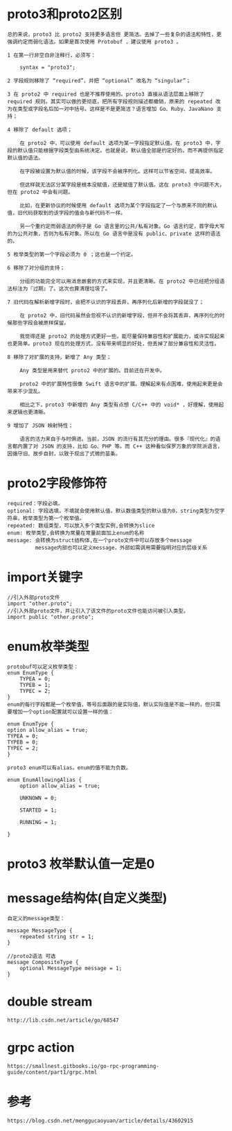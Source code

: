 # proto3和proto2区别
    总的来说，proto3 比 proto2 支持更多语言但 更简洁。去掉了一些复杂的语法和特性，更强调约定而弱化语法。如果是首次使用 Protobuf ，建议使用 proto3 。

    1 在第一行非空白非注释行，必须写：

        syntax = "proto3";

    2 字段规则移除了 “required”，并把 “optional” 改名为 “singular”；

    3 在 proto2 中 required 也是不推荐使用的。proto3 直接从语法层面上移除了 required 规则。其实可以做的更彻底，把所有字段规则描述都撤销，原来的 repeated 改为在类型或字段名后加一对中括号。这样是不是更简洁？语言增加 Go、Ruby、JavaNano 支持；

    4 移除了 default 选项；

        在 proto2 中，可以使用 default 选项为某一字段指定默认值。在 proto3 中，字段的默认值只能根据字段类型由系统决定。也就是说，默认值全部是约定好的，而不再提供指定默认值的语法。

        在字段被设置为默认值的时候，该字段不会被序列化。这样可以节省空间，提高效率。

        但这样就无法区分某字段是根本没赋值，还是赋值了默认值。这在 proto3 中问题不大，但在 proto2 中会有问题。

        比如，在更新协议的时候使用 default 选项为某个字段指定了一个与原来不同的默认值，旧代码获取到的该字段的值会与新代码不一样。

        另一个重约定而弱语法的例子是 Go 语言里的公共/私有对象。Go 语言约定，首字母大写的为公共对象，否则为私有对象。所以在 Go 语言中是没有 public、private 这样的语法的。

    5 枚举类型的第一个字段必须为 0 ；这也是一个约定。

    6 移除了对分组的支持；

        分组的功能完全可以用消息嵌套的方式来实现，并且更清晰。在 proto2 中已经把分组语法标注为『过期』了。这次也算清理垃圾了。

    7 旧代码在解析新增字段时，会把不认识的字段丢弃，再序列化后新增的字段就没了；

        在 proto2 中，旧代码虽然会忽视不认识的新增字段，但并不会将其丢弃，再序列化的时候那些字段会被原样保留。

        我觉得还是 proto2 的处理方式更好一些。能尽量保持兼容性和扩展能力，或许实现起来也更简单。proto3 现在的处理方式，没有带来明显的好处，但丢掉了部分兼容性和灵活性。

    8 移除了对扩展的支持，新增了 Any 类型；

        Any 类型是用来替代 proto2 中的扩展的。目前还在开发中。

        proto2 中的扩展特性很像 Swift 语言中的扩展。理解起来有点困难，使用起来更是会带来不少混乱。

        相比之下，proto3 中新增的 Any 类型有点想 C/C++ 中的 void* ，好理解，使用起来逻辑也更清晰。

    9 增加了 JSON 映射特性；

        语言的活力来自于与时俱进。当前，JSON 的流行有其充分的理由。很多『现代化』的语言都内置了对 JSON 的支持，比如 Go、PHP 等。而 C++ 这种看似保罗万象的学院派语言，因循守旧、故步自封，以致于现出了式微的苗条。

# proto2字段修饰符
    required：字段必填。
    optional: 字段选填，不填就会使用默认值，默认数值类型的默认值为0，string类型为空字符串，枚举类型为第一个枚举值。
    repeated: 数组类型，可以放入多个类型实例,会转换为slice
    enum: 枚举类型,会转换为常量在常量前面加上enum的名称
    message: 会转换为struct结构体,在一个proto文件中可以存放多个message
             message内部也可以定义message，外部如需调用需要指明对应的层级关系
# import关键字
    //引入外部proto文件
    import "other.proto";
    //引入外部proto文件，并让引入了该文件的proto文件也能访问被引入类型。
    import public "other.proto";

# enum枚举类型
    protobuf可以定义枚举类型：
    enum EnumType {
        TYPEA = 0;
        TYPEB = 1;
        TYPEC = 2;
    }
    enum的每行字段都是一个枚举值，等号后面跟的是实际值，默认实际值是不能一样的，但只需要增加一个option配置就可以设置一样的值：

    enum EnumType {
    option allow_alias = true;
    TYPEA = 0;
    TYPEB = 0;
    TYPEC = 2;
    }

    proto3 enum可以有alias。enum的值不能为负数。

    enum EnumAllowingAlias {
        option allow_alias = true;

        UNKNOWN = 0;

        STARTED = 1;

        RUNNING = 1;

    }

# proto3 枚举默认值一定是0

# message结构体(自定义类型)
    自定义的message类型：

    message MessageType {
        repeated string str = 1;
    }

    //proto2语法 可选
    message CompositeType {
        optional MessageType message = 1;
    }
# double stream
    http://lib.csdn.net/article/go/68547

# grpc action
    https://smallnest.gitbooks.io/go-rpc-programming-guide/content/part1/grpc.html

# 参考
    https://blog.csdn.net/menggucaoyuan/article/details/43602915
